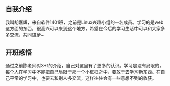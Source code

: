 自我介绍
----------
我叫胡嘉辉，来自软件1401班，之前是Linux兴趣小组的一名成员。学习的是web这方面的东西，很高兴可以来到这个地方，希望在今后的学习生活中可以和大家多多交流，共同进步~

开班感悟
----------
通过之前陈老师对3+1的介绍，自己对这里有了更多的认识。学习是没有局限的，每个人在学习中不能把自己局限于那一个小框框之中，要敢于去学习新东西。在自己平常的学习中，也要去和别人多交流，这样往往会有一些意想不到的收获。
